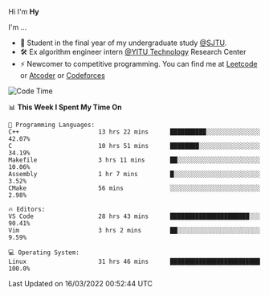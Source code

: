 Hi I'm **Hy**

I'm ...
- 🌱 Student in the final year of my undergraduate study [@SJTU](https://en.sjtu.edu.cn/).
- 🛠️ Ex algorithm engineer intern [@YITU Technology](https://www.yitutech.com/en/) Research Center
- ⚡ Newcomer to competitive programming. You can find me at [Leetcode](https://leetcode-cn.com/u/_hy3/) or [Atcoder](https://atcoder.jp/users/Hy3) or [Codeforces](https://codeforces.com/profile/Hy3)


<!--START_SECTION:waka-->
![Code Time](http://img.shields.io/badge/Code%20Time-36%20hrs%2033%20mins-blue)

📊 **This Week I Spent My Time On** 

```text
💬 Programming Languages: 
C++                      13 hrs 22 mins      ██████████░░░░░░░░░░░░░░░   42.07% 
C                        10 hrs 51 mins      ████████░░░░░░░░░░░░░░░░░   34.19% 
Makefile                 3 hrs 11 mins       ██░░░░░░░░░░░░░░░░░░░░░░░   10.06% 
Assembly                 1 hr 7 mins         █░░░░░░░░░░░░░░░░░░░░░░░░   3.52% 
CMake                    56 mins             ░░░░░░░░░░░░░░░░░░░░░░░░░   2.98%

🔥 Editors: 
VS Code                  28 hrs 43 mins      ██████████████████████░░░   90.41% 
Vim                      3 hrs 2 mins        ██░░░░░░░░░░░░░░░░░░░░░░░   9.59%

💻 Operating System: 
Linux                    31 hrs 46 mins      █████████████████████████   100.0%

```


 Last Updated on 16/03/2022 00:52:44 UTC
<!--END_SECTION:waka-->

